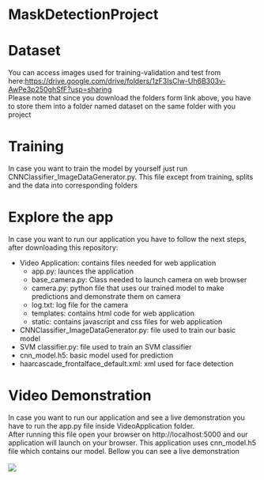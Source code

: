 # MaskDetectionProject
# Dataset
You can access images used for training-validation and test from here:https://drive.google.com/drive/folders/1zF3IsClw-Uh6B303v-AwPe3p250ghSfF?usp=sharing<br/>
Please note that since you download the folders form link above, you have to store them into a folder named dataset on the same folder with you project
# Training
In case you want to train the model by yourself just run CNNClassifier_ImageDataGenerator.py. This file except from training, splits and the data into corresponding folders 
# Explore the app
In case you want to run our application you have to follow the next steps, after downloading this repository: <br/>
* Video Application: contains files needed for web application
  * app.py: launces the application
  * base_camera.py: Class needed to launch camera on web browser
  * camera.py: python file that uses our trained model to make predictions and demonstrate them on camera
  * log.txt: log file for the camera
  * templates: contains html code for web application
  * static: contains javascript and css files for web application
* CNNClassifier_ImageDataGenerator.py: file used to train our basic model
* SVM classifier.py: file used to train an SVM classifier
* cnn_model.h5: basic model used for prediction
* haarcascade_frontalface_default.xml: xml used for face detection
# Video Demonstration
In case you want to run our application and see a live demonstration you have to run the app.py file inside VideoApplication folder.<br/>
After running this file open your browser on http://localhost:5000 and our application will launch on your browser. This application uses cnn_model.h5 file which contains our model. Bellow you can see a live demonstration
<br/>
<br/>
![](mask_web_app.gif)
